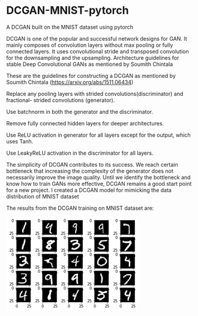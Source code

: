 # DCGAN-MNIST-pytorch
A DCGAN built on the MNIST dataset using pytorch

DCGAN is one of the popular and successful network designs for GAN. It mainly composes of convolution layers without max pooling or fully connected layers. It uses convolutional stride and transposed convolution for the downsampling and the upsampling. Architecture guidelines for stable Deep Convolutional GANs as mentioned by Soumith Chintala

These are the guidelines for constructing a DCGAN as mentioned by Soumith Chintala (https://arxiv.org/abs/1511.06434)

Replace any pooling layers with strided convolutions(discriminator) and fractional- strided convolutions (generator).

Use batchnorm in both the generator and the discriminator.

Remove fully connected hidden layers for deeper architectures.

Use ReLU activation in generator for all layers except for the output, which uses Tanh.

Use LeakyReLU activation in the discriminator for all layers.

The simplicity of DCGAN contributes to its success. We reach certain bottleneck that increasing the complexity of the generator does not necessarily improve the image quality. Until we identify the bottleneck and know how to train GANs more effective, DCGAN remains a good start point for a new project. I created a DCGAN model for mimicking the data distribution of MNIST dataset

The results from the DCGAN training on MNIST dataset are:


![](/fake_samples_epoch_199.png)
